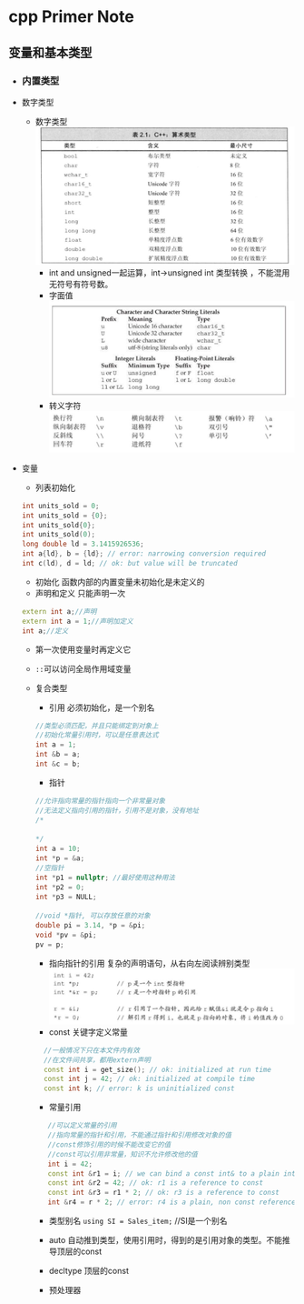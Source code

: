 # cpp Primer Note

## 变量和基本类型

- ### 内置类型

- 数字类型
  - 数字类型
  ![num](img/numberType.jpg)
    - int and unsigned一起运算，int->unsigned int 类型转换 ，不能混用无符号有符号数。
    - 字面值
    ![chara](img/characterLiterals.jpg)
    - 转义字符
      ![\n](img/zhuanyi.jpg)
- 变量
  - 列表初始化

  ```c++
  int units_sold = 0;
  int units_sold = {0};
  int units_sold{0};
  int units_sold(0);
  long double ld = 3.1415926536;
  int a{ld}, b = {ld}; // error: narrowing conversion required
  int c(ld), d = ld; // ok: but value will be truncated
  ```

  - 初始化 函数内部的内置变量未初始化是未定义的
  - 声明和定义 只能声明一次

  ```c++
  extern int a;//声明
  extern int a = 1;//声明加定义
  int a;//定义
  ```

  - 第一次使用变量时再定义它
  - `::`可以访问全局作用域变量
  - 复合类型
    - 引用 必须初始化，是一个别名

    ```c++
    //类型必须匹配，并且只能绑定到对象上
    //初始化常量引用时，可以是任意表达式
    int a = 1;
    int &b = a;
    int &c = b;
    ```

    - 指针

    ```c++
    //允许指向常量的指针指向一个非常量对象
    //无法定义指向引用的指针，引用不是对象，没有地址
    /*

    */
    int a = 10;
    int *p = &a;
    //空指针
    int *p1 = nullptr; //最好使用这种用法
    int *p2 = 0;
    int *p3 = NULL;

    //void *指针, 可以存放任意的对象
    double pi = 3.14, *p = &pi;
    void *pv = &pi;
    pv = p;

    ```

    - 指向指针的引用
    复杂的声明语句，从右向左阅读辨别类型
    ![pointer](img/pointerRef.jpg)
    - const 关键字定义常量

     ```cpp
       //一般情况下只在本文件内有效
       //在文件间共享，都用extern声明
       const int i = get_size(); // ok: initialized at run time
       const int j = 42; // ok: initialized at compile time
       const int k; // error: k is uninitialized const
    ```

      - 常量引用
      
      ```cpp
         //可以定义常量的引用
         //指向常量的指针和引用，不能通过指针和引用修改对象的值
         //const修饰引用的时候不能改变它的值
         //const可以引用非常量，知识不允许修改他的值
         int i = 42;
         const int &r1 = i; // we can bind a const int& to a plain int object
         const int &r2 = 42; // ok: r1 is a reference to const
         const int &r3 = r1 * 2; // ok: r3 is a reference to const
         int &r4 = r * 2; // error: r4 is a plain, non const reference
      ```
      - 类型别名
      `using SI = Sales_item;`  //SI是一个别名
    - auto 自动推到类型，使用引用时，得到的是引用对象的类型。不能推导顶层的const
    - decltype 顶层的const
    
    - 预处理器
    ```
    
    ```
    